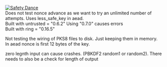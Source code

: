 [![Safety Dance](https://img.shields.io/badge/unsafe-forbidden-success.svg)](https://github.com/rust-secure-code/safety-dance/)
<BR>
Does not test nonce advance as we want to try an unlimited number of attempts. Uses less_safe_key in aead.
<BR>
Built with untrusted = "0.6.2"  Using "0.7.0" causes errors<BR>
Built with ring = "0.16.5"<BR>


Not testing  the wiring of PKS8 files to disk. Just keeping them in memory.<BR>
In aead nonce is first 12 bytes of the key.<BR>

zero legnth input can cause crashes. (PBKDF2 random1 or random2). There needs to also be a check for length of output<BR>
